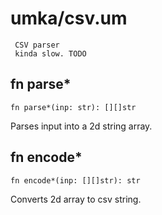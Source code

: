 # umka/csv.um

```
 CSV parser
 kinda slow. TODO
```

## fn parse*
`fn parse*(inp: str): [][]str`

Parses input into a 2d string array.


## fn encode*
`fn encode*(inp: [][]str): str`

Converts 2d array to csv string.



